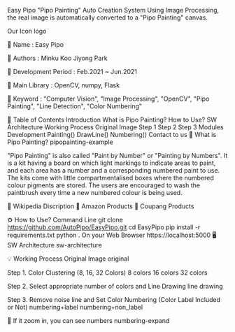 Easy Pipo
"Pipo Painting" Auto Creation System
Using Image Processing, the real image is automatically converted to a "Pipo Painting" canvas.


Our Icon
logo


📌 Name : Easy Pipo

📌 Authors : Minku Koo  Jiyong Park

📌 Development Period : Feb.2021 ~ Jun.2021

📌 Main Library : OpenCV, numpy, Flask

📌 Keyword : "Computer Vision", "Image Processing", "OpenCV", "Pipo Painting", "Line Detection", "Color Numbering"


📃 Table of Contents
Introduction
What is Pipo Painting?
How to Use?
SW Architecture
Working Process
Original Image
Step 1
Step 2
Step 3
Modules Development
Painting()
DrawLine()
Numbering()
Contact to us
🤔 What is Pipo Painting?
pipopainting-example

"Pipo Painting" is also called "Paint by Number" or "Painting by Numbers".
It is a kit having a board on which light markings to indicate areas to paint, and each area has a number and a corresponding numbered paint to use. The kits come with little compartmentalised boxes where the numbered colour pigments are stored. The users are encouraged to wash the paintbrush every time a new numbered colour is being used.

🔗 Wikipedia Discription
🔗 Amazon Products
🔗 Coupang Products

⚙ How to Use?
Command Line
git clone https://github.com/AutoPipo/EasyPipo.git
cd EasyPipo
pip install -r requirements.txt
python .
On your Web Browser
https://localhost:5000
🖥 SW Architecture
sw-architecture

💡 Working Process
Original Image
original

Step 1. Color Clustering (8, 16, 32 Colors)
8 colors 16 colors 32 colors

Step 2. Select appropriate number of colors and Line Drawing
line drawing

Step 3. Remove noise line and Set Color Numbering (Color Label Included or Not)
numbering+label numbering+non_label

🔎 If it zoom in, you can see numbers
numbering-expand
